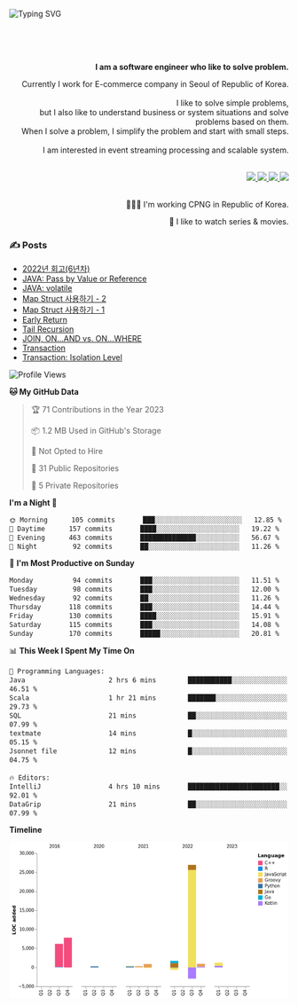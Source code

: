 ![Typing SVG](https://readme-typing-svg.herokuapp.com/?lines=Hello,+I'm+Changkwon+😎&height=150&width=1024&size=40&color=458588&background=282828&center=true&vCenter=true&multiline=false&duration=2000&pause=0)

<div align=right>
  <br/>
  <br/>  
  <br/>
  
  **I am a software engineer who like to solve problem.**<br/>
  
  Currently I work for E-commerce company in Seoul of Republic of Korea.<br/>
  <br/>
  I like to solve simple problems,<br/>
  but I also like to understand business or system situations and solve problems based on them.<br/>
  When I solve a problem, I simplify the problem and start with small steps.<br/>
  <br/>
  I am interested in event streaming processing and scalable system.<br/>
  <br/>
  
  <a href="https://about.spearkkk.dev/" target="_blank">
    <img src="https://img.shields.io/badge/website-305D61.svg?&style=for-the-badge&logo=About.me&logoColor=ffffff&labelColor=305D61&logoWidth=20"/>
  </a>
  <a href="https://www.linkedin.com/in/changkwon-jeong-754376135/" target="_blank">
    <img src="https://img.shields.io/badge/LinkedIn-305D61.svg?&style=for-the-badge&logo=linkedin&logoColor=ffffff&labelColor=305D61&logoWidth=20"/>
  </a>
  <a href="https://about.spearkkk.dev/resume/" target="_blank">
    <img src="https://img.shields.io/badge/resume-305D61.svg?&style=for-the-badge&logo=ReadtheDocs&logoColor=ffffff&labelColor=305D61&logoWidth=20"/>
  </a>
  <a href="https://spearkkk.dev/" target="_blank">
    <img src="https://img.shields.io/badge/blog-305D61.svg?&style=for-the-badge&logo=ReadtheDocs&logoColor=ffffff&labelColor=305D61&logoWidth=20"/>
  </a>
  
  <br/>
  <br/>
  
  👨🏼‍💻 I'm working CPNG in Republic of Korea.
  <br/>
  
  🍿 I like to watch series & movies.
  <br/>

</div>
  
<div align=left>
  
  <div>
    
  ### ✍️ Posts
    
  </div>
  
  <!-- BLOGPOSTS:START -->
- [2022년 회고(6년차)](https://spearkkk.dev/6년차-회고)
- [JAVA: Pass by Value or Reference](https://spearkkk.dev/java-pass-by-value-or-reference)
- [JAVA: volatile](https://spearkkk.dev/java-volatile)
- [Map Struct 사용하기 - 2](https://spearkkk.dev/map-struct-2)
- [Map Struct 사용하기 - 1](https://spearkkk.dev/map-struct-1)
- [Early Return](https://spearkkk.dev/early-return)
- [Tail Recursion](https://spearkkk.dev/tail-recursion)
- [JOIN, ON...AND vs. ON...WHERE](https://spearkkk.dev/join-on-and-on-where)
- [Transaction](https://spearkkk.dev/transaction)
- [Transaction: Isolation Level](https://spearkkk.dev/transaction-isolation-level)
<!-- BLOGPOSTS:END -->

  
<!--START_SECTION:waka-->
![Profile Views](http://img.shields.io/badge/Profile%20Views-0-blue)

**🐱 My GitHub Data** 

> 🏆 71 Contributions in the Year 2023
 > 
> 📦 1.2 MB Used in GitHub's Storage 
 > 
> 🚫 Not Opted to Hire
 > 
> 📜 31 Public Repositories 
 > 
> 🔑 5 Private Repositories  
 > 
**I'm a Night 🦉** 

```text
🌞 Morning      105 commits       ███░░░░░░░░░░░░░░░░░░░░░░   12.85 % 
🌆 Daytime      157 commits       ████░░░░░░░░░░░░░░░░░░░░░   19.22 % 
🌃 Evening      463 commits       ██████████████░░░░░░░░░░░   56.67 % 
🌙 Night         92 commits       ██░░░░░░░░░░░░░░░░░░░░░░░   11.26 % 

```
📅 **I'm Most Productive on Sunday** 

```text
Monday          94 commits       ███░░░░░░░░░░░░░░░░░░░░░░   11.51 % 
Tuesday         98 commits       ███░░░░░░░░░░░░░░░░░░░░░░   12.00 % 
Wednesday       92 commits       ██░░░░░░░░░░░░░░░░░░░░░░░   11.26 % 
Thursday       118 commits       ███░░░░░░░░░░░░░░░░░░░░░░   14.44 % 
Friday         130 commits       ████░░░░░░░░░░░░░░░░░░░░░   15.91 % 
Saturday       115 commits       ███░░░░░░░░░░░░░░░░░░░░░░   14.08 % 
Sunday         170 commits       █████░░░░░░░░░░░░░░░░░░░░   20.81 % 

```


📊 **This Week I Spent My Time On** 

```text
💬 Programming Languages: 
Java                     2 hrs 6 mins        ███████████░░░░░░░░░░░░░░   46.51 % 
Scala                    1 hr 21 mins        ███████░░░░░░░░░░░░░░░░░░   29.73 % 
SQL                      21 mins             ██░░░░░░░░░░░░░░░░░░░░░░░   07.99 % 
textmate                 14 mins             █░░░░░░░░░░░░░░░░░░░░░░░░   05.15 % 
Jsonnet file             12 mins             █░░░░░░░░░░░░░░░░░░░░░░░░   04.75 % 

🔥 Editors: 
IntelliJ                 4 hrs 10 mins       ███████████████████████░░   92.01 % 
DataGrip                 21 mins             ██░░░░░░░░░░░░░░░░░░░░░░░   07.99 % 

```

**Timeline**

![Chart not found](https://raw.githubusercontent.com/spearkkk/spearkkk/main/charts/bar_graph.png) 


<!--END_SECTION:waka-->
</div>

